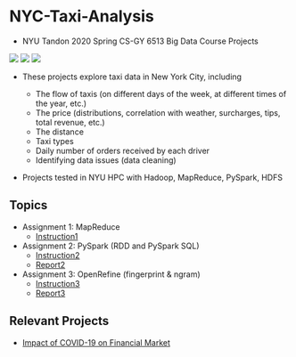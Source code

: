 # NYC-Taxi-Analysis
- NYU Tandon 2020 Spring CS-GY 6513 Big Data Course Projects

![](https://img.shields.io/badge/python-3.6.5-green)
![](https://img.shields.io/badge/Hadoop-3.1.1-green)
![](https://img.shields.io/badge/Spark-2.4.0-green)

- These projects explore taxi data in New York City, including
  - The flow of taxis (on different days of the week, at different times of the year, etc.)
  - The price (distributions, correlation with weather, surcharges, tips, total revenue, etc.) 
  - The distance
  - Taxi types
  - Daily number of orders received by each driver
  - Identifying data issues (data cleaning)
  
- Projects tested in NYU HPC with Hadoop, MapReduce, PySpark, HDFS

## Topics
- Assignment 1: MapReduce 
  - [Instruction1](Assignment1/Assignment1.pdf) 
- Assignment 2: PySpark (RDD and PySpark SQL) 
  - [Instruction2](Assignment2/Assignment2.pdf)
  - [Report2](Assignment2/Report2.pdf)
- Assignment 3: OpenRefine (fingerprint & ngram) 
  - [Instruction3](Assignment3/Assignment3.pdf)
  - [Report3](Assignment3/Report3.pdf)

## Relevant Projects
- [Impact of COVID-19 on Financial Market](https://github.com/HyperTars/Impact-of-COVID-19-on-Financial-Market/blob/master/README.md)
